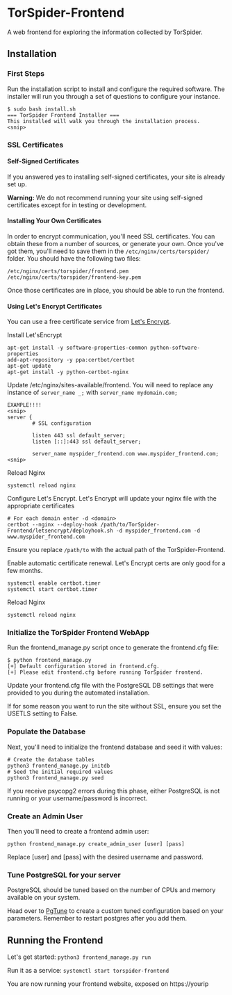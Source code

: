 # TorSpider-Frontend
A web frontend for exploring the information collected by TorSpider.

## Installation
### First Steps

Run the installation script to install and configure the required software.
The installer will run you through a set of questions to configure your instance.

```
$ sudo bash install.sh
=== TorSpider Frontend Installer ===
This installed will walk you through the installation process.
<snip>
```

### SSL Certificates

#### Self-Signed Certificates
If you answered yes to installing self-signed certificates, your site is already set up.

**Warning:** We do not recommend running your site using self-signed certificates except for in testing or development.

#### Installing Your Own Certificates
In order to encrypt communication, you'll need SSL certificates. You can obtain these from a number of sources, or generate your own. Once you've got them, you'll need to save them in the `/etc/nginx/certs/torspider/` folder. You should have the following two files:

`/etc/nginx/certs/torspider/frontend.pem`
`/etc/nginx/certs/torspider/frontend-key.pem`

Once those certificates are in place, you should be able to run the frontend.

#### Using Let's Encrypt Certificates 
You can use a free certificate service from [Let's Encrypt](https://letsencrypt.org/).  

Install Let'sEncrypt
```
apt-get install -y software-properties-common python-software-properties
add-apt-repository -y ppa:certbot/certbot
apt-get update
apt-get install -y python-certbot-nginx
```

Update /etc/nginx/sites-available/frontend.  You will need to replace any instance of `server_name _;` with `server_name mydomain.com;`
```
EXAMPLE!!!!
<snip>
server {
        # SSL configuration

        listen 443 ssl default_server;
        listen [::]:443 ssl default_server;

        server_name myspider_frontend.com www.myspider_frontend.com;
<snip>
```

Reload Nginx
```
systemctl reload nginx
```

Configure Let's Encrypt. 
Let's Encrypt will update your nginx file with the appropriate certificates
```
# For each domain enter -d <domain> 
certbot --nginx --deploy-hook /path/to/TorSpider-Frontend/letsencrypt/deployhook.sh -d myspider_frontend.com -d www.myspider_frontend.com
```
Ensure you replace `/path/to` with the actual path of the TorSpider-Frontend.

Enable automatic certificate renewal.  Let's Encrypt certs are only good for a few months.
```
systemctl enable certbot.timer
systemctl start certbot.timer
```

Reload Nginx
```
systemctl reload nginx
```

### Initialize the TorSpider Frontend WebApp

Run the frontend_manage.py script once to generate the frontend.cfg file:
```
$ python frontend_manage.py
[+] Default configuration stored in frontend.cfg.
[+] Please edit frontend.cfg before running TorSpider frontend.
```

Update your frontend.cfg file with the PostgreSQL DB settings that were provided to you during the automated installation.

If for some reason you want to run the site without SSL, ensure you set the USETLS setting to False.

### Populate the Database 

Next, you'll need to initialize the frontend database and seed it with values:
```
# Create the database tables
python3 frontend_manage.py initdb
# Seed the initial required values
python3 frontend_manage.py seed
```

If you receive psycopg2 errors during this phase, either PostgreSQL is not running or your username/password is incorrect.

### Create an Admin User
Then you'll need to create a frontend admin user:
```
python frontend_manage.py create_admin_user [user] [pass]
```
Replace [user] and [pass] with the desired username and password.

### Tune PostgreSQL for your server
PostgreSQL should be tuned based on the number of CPUs and memory available on your system.

Head over to [PgTune](http://pgtune.leopard.in.ua/) to create a custom tuned configuration based on your parameters.
Remember to restart postgres after you add them.

## Running the Frontend
Let's get started:
`python3 frontend_manage.py run`

Run it as a service:
`systemctl start torspider-frontend`

You are now running your frontend website, exposed on https://yourip